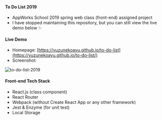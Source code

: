#### To Do List 2019
- AppWorks School 2019 spring web class (front-end) assigned project
- I have stopped maintaining this repository, but you can still view the live demo below ✨

#### Live Demo
- Homepage: [https://yuzunekoayu.github.io/to-do-list](https://yuzunekoayu.github.io/to-do-list/) 
- Screenshot:

![to-do-list-2019](https://github.com/yuzunekoayu/to-do-list-2019/assets/45845170/bbccfe4f-7a01-4877-8ccb-317784a7c516)

#### Front-end Tech Stack
- React.js (class component)
- React Router
- Webpack (without Create React App or any other framework)
- Jest & Enzyme (for unit test)
- Local Storage

